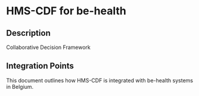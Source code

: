 # HMS-CDF for be-health

## Description

Collaborative Decision Framework

## Integration Points

This document outlines how HMS-CDF is integrated with be-health systems in Belgium.
